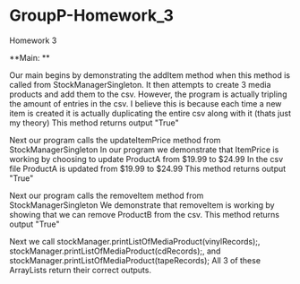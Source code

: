 # GroupP-Homework_3
Homework 3

**Main: **

Our main begins by demonstrating the addItem method when this method is called from StockManagerSingleton. 
It then attempts to create 3 media products and add them to the csv.
However, the program is actually tripling the amount of entries in the csv.
I believe this is because each time a new item is created it is actually duplicating the entire csv along with it (thats just my theory)
This method returns output "True"

Next our program calls the updateItemPrice method from StockManagerSingleton 
In our program we demonstrate that ItemPrice is working by choosing to update ProductA from $19.99 to $24.99
In the csv file ProductA is updated from $19.99 to $24.99
This method returns output "True"

Next our program calls the removeItem method from StockManagerSingleton
We demonstrate that removeItem is working by showing that we can remove ProductB from the csv.
This method returns output "True"

Next we call stockManager.printListOfMediaProduct(vinylRecords);, stockManager.printListOfMediaProduct(cdRecords);,
and stockManager.printListOfMediaProduct(tapeRecords);
All 3 of these ArrayLists return their correct outputs.


